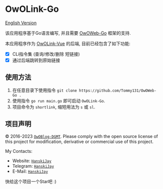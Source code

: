 # OwOLink-Go

[English Version](README.md)

该应用程序基于Go语言编写, 并且需要 [OwOWeb-Go](https://github.com/Tommy131/OwOWeb-Go) 框架的支持.

本应用程序作为 [OwOLink-Vue](https://github.com/Tommy131/OwOLink) 的后端, 目前已经包含了如下功能:

- [x] CLi指令集 (查询/修改/删除 短链接)
- [x] 通过后端跳转到原始链接

## 使用方法

1. 在任意目录下使用指令 `git clone https://github.com/Tommy131/OwOWeb-Go .`
2. 使用指令 `go run main.go` 即可启动 `OwOLink-Go`.
3. 项目命令为 `shortlink`, 缩短用法为 `s` 或 `sl`.

## 项目声明

&copy; 2016-2023 [`OwOBlog-DGMT`](https://www.owoblog.com). Please comply with the open source license of this project for modification, derivative or commercial use of this project.

My Contacts:

- Website: [`HanskiJay`](https://www.owoblog.com)
- Telegram: [`HanskiJay`](https://t.me/HanskiJay)
- E-Mail: [`HanskiJay`](mailto:support@owoblog.com)

快给这个项目一个Star吧 :)
